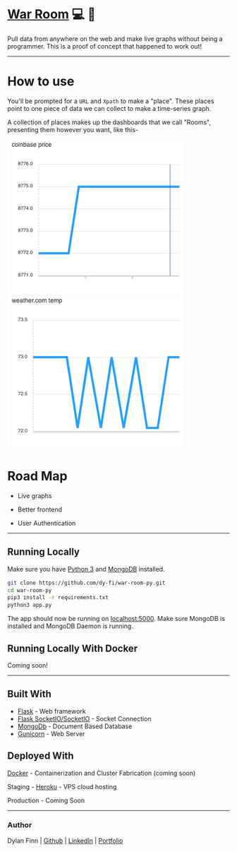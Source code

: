 # [War Room](war-room-py.herokuapp.com) 💻 📡 

Pull data from anywhere on the web and make live graphs without being a programmer.  This is a proof of concept that happened to work out!

-----

# How to use

You'll be prompted for a `URL` and `Xpath` to make a "place".  These places point to one piece of data we can collect to make a time-series graph.  

A collection of places makes up the dashboards that we call "Rooms", presenting them however you want, like this-

![coinbase-example](/static/coinbase-example.png) ![weather-example.png](/static/weather-example.png)


# Road Map

* Live graphs

* Better frontend

* User Authentication

-----

## Running Locally

Make sure you have [Python 3](https://docs.python.org/3/) and [MongoDB](https://www.mongodb.com/) installed.

```sh
git clone https://github.com/dy-fi/war-room-py.git
cd war-room-py
pip3 install -r requirements.txt
python3 app.py
```

The app should now be running on [localhost:5000](http://localhost:5000/). Make sure MongoDB is installed and MongoDB Daemon is running.

## Running Locally With Docker

Coming soon!

---

## Built With
* [Flask](https://flask.palletsprojects.com/en/1.1.x/) - Web framework
* [Flask SocketIO/SocketIO](https://socket.io/) - Socket Connection
* [MongoDb](https://www.mongodb.com/) - Document Based Database
* [Gunicorn](https://gunicorn.org/) - Web Server

## Deployed With

[Docker](https://www.docker.com/) - Containerization and Cluster Fabrication (coming soon)


Staging - [Heroku](heroku.com) - VPS cloud hosting

Production - Coming Soon

---

### Author
Dylan Finn | [Github](https://github.com/dy-fi/) | [LinkedIn](https://www.linkedin.com/in/dylan-finn-a36b9614b/) | [Portfolio](https://www.makeschool.com/portfolio/Dylan-Finn)